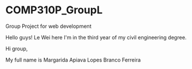 # COMP310P_GroupL
Group Project for web development 

Hello guys! Le Wei here
I'm in the third year of my civil engineering degree.

Hi group,

My full name is Margarida Apiava Lopes Branco Ferreira 
